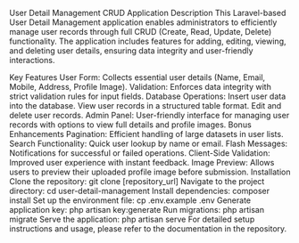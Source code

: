 User Detail Management CRUD Application
Description
This Laravel-based User Detail Management application enables administrators to efficiently manage user records through full CRUD (Create, Read, Update, Delete) functionality. The application includes features for adding, editing, viewing, and deleting user details, ensuring data integrity and user-friendly interactions.

Key Features
User Form: Collects essential user details (Name, Email, Mobile, Address, Profile Image).
Validation: Enforces data integrity with strict validation rules for input fields.
Database Operations:
Insert user data into the database.
View user records in a structured table format.
Edit and delete user records.
Admin Panel: User-friendly interface for managing user records with options to view full details and profile images.
Bonus Enhancements
Pagination: Efficient handling of large datasets in user lists.
Search Functionality: Quick user lookup by name or email.
Flash Messages: Notifications for successful or failed operations.
Client-Side Validation: Improved user experience with instant feedback.
Image Preview: Allows users to preview their uploaded profile image before submission.
Installation
Clone the repository: git clone [repository_url]
Navigate to the project directory: cd user-detail-management
Install dependencies: composer install
Set up the environment file: cp .env.example .env
Generate application key: php artisan key:generate
Run migrations: php artisan migrate
Serve the application: php artisan serve
For detailed setup instructions and usage, please refer to the documentation in the repository.
